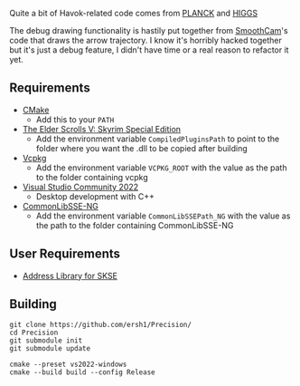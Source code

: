 Quite a bit of Havok-related code comes from [PLANCK](https://github.com/adamhynek/activeragdoll) and [HIGGS](https://github.com/adamhynek/higgs)

The debug drawing functionality is hastily put together from [SmoothCam](https://github.com/mwilsnd/SkyrimSE-SmoothCam)'s code that draws the arrow trajectory. I know it's horribly hacked together but it's just a debug feature, I didn't have time or a real reason to refactor it yet.
 

## Requirements
* [CMake](https://cmake.org/)
	* Add this to your `PATH`
* [The Elder Scrolls V: Skyrim Special Edition](https://store.steampowered.com/app/489830)
	* Add the environment variable `CompiledPluginsPath` to point to the folder where you want the .dll to be copied after building
* [Vcpkg](https://github.com/microsoft/vcpkg)
	* Add the environment variable `VCPKG_ROOT` with the value as the path to the folder containing vcpkg
* [Visual Studio Community 2022](https://visualstudio.microsoft.com/)
	* Desktop development with C++
* [CommonLibSSE-NG](https://github.com/CharmedBaryon/CommonLibSSE-NG/tree/v3.4.0)
	* Add the environment variable `CommonLibSSEPath_NG` with the value as the path to the folder containing CommonLibSSE-NG

## User Requirements
* [Address Library for SKSE](https://www.nexusmods.com/skyrimspecialedition/mods/32444)

## Building
```
git clone https://github.com/ersh1/Precision/
cd Precision
git submodule init
git submodule update

cmake --preset vs2022-windows
cmake --build build --config Release
```
